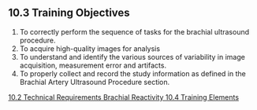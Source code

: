 ## 10.3 Training Objectives

1. To correctly perform the sequence of tasks for the brachial ultrasound procedure.
2. To acquire high-quality images for analysis
3. To understand and identify the various sources of variability in image acquisition, measurement error and artifacts.
4. To properly collect and record the study information as defined in the Brachial Artery Ultrasound Procedure section.


<div class="center">
<div class="btn-group">
  <a href=":pages_path:/manuals/brachial-reactivity/10-02-technical-requirements.md" class="btn btn-default">
    <span class="glyphicon glyphicon-chevron-left"></span>
    10.2 Technical Requirements
  </a>

  <a href=":pages_path:/manuals/brachial-reactivity" class="btn btn-default">
    <span class="glyphicon glyphicon-chevron-up"></span>
    Brachial Reactivity
  </a>

  <a href=":pages_path:/manuals/brachial-reactivity/10-04-training-elements.md" class="btn btn-success">
    10.4 Training Elements
    <span class="glyphicon glyphicon-chevron-right"></span>
  </a>
</div>
</div>
